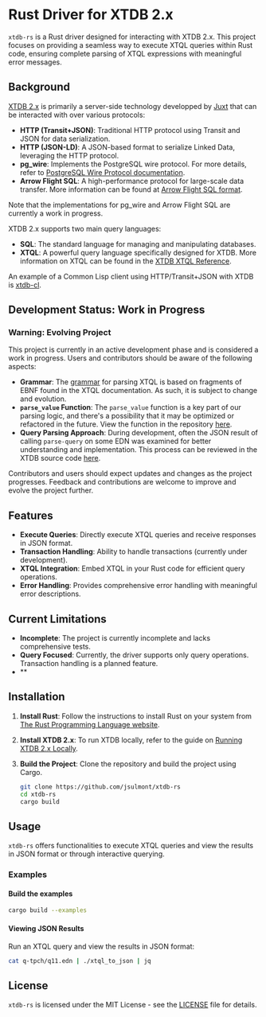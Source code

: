# Rust Driver for XTDB 2.x

`xtdb-rs` is a Rust driver designed for interacting with XTDB 2.x. This project focuses on providing a seamless way to execute XTQL queries within Rust code, ensuring complete parsing of XTQL expressions with meaningful error messages.

## Background

[XTDB 2.x](https://xtdb.com/v2) is primarily a server-side technology developped by [Juxt](https://www.juxt.pro) that can be interacted with over various protocols:

- **HTTP (Transit+JSON)**: Traditional HTTP protocol using Transit and JSON for data serialization.
- **HTTP (JSON-LD)**: A JSON-based format to serialize Linked Data, leveraging the HTTP protocol.
- **pg_wire**: Implements the PostgreSQL wire protocol. For more details, refer to [PostgreSQL Wire Protocol documentation](https://www.postgresql.org/docs/current/protocol.html).
- **Arrow Flight SQL**: A high-performance protocol for large-scale data transfer. More information can be found at [Arrow Flight SQL format](https://arrow.apache.org/docs/format/FlightSql.html).

Note that the implementations for pg_wire and Arrow Flight SQL are currently a work in progress.

XTDB 2.x supports two main query languages:

- **SQL**: The standard language for managing and manipulating databases.
- **XTQL**: A powerful query language specifically designed for XTDB. More information on XTQL can be found in the [XTDB XTQL Reference](https://docs.xtdb.com/reference/main.html).

An example of a Common Lisp client using HTTP/Transit+JSON with XTDB is [xtdb-cl](https://github.com/jsulmont/xtdb-cl).

## Development Status: Work in Progress

### Warning: Evolving Project

This project is currently in an active development phase and is considered a work in progress. Users and contributors should be aware of the following aspects:

- **Grammar**: The [grammar](src/xtql/pest/xtql.pest) for parsing XTQL is based on fragments of EBNF found in the XTQL documentation. As such, it is subject to change and evolution. 
- **`parse_value` Function**: The `parse_value` function is a key part of our parsing logic, and there's a possibility that it may be optimized or refactored in the future. View the function in the repository [here](src/xtql/parse.rs#L86).
- **Query Parsing Approach**: During development, often the JSON result of calling `parse-query` on some EDN was examined for better understanding and implementation. This process can be reviewed in the XTDB source code [here](https://github.com/xtdb/xtdb/blob/2.x/api/src/main/clojure/xtdb/xtql/edn.clj#L19).

Contributors and users should expect updates and changes as the project progresses. Feedback and contributions are welcome to improve and evolve the project further.


## Features

- **Execute Queries**: Directly execute XTQL queries and receive responses in JSON format.
- **Transaction Handling**: Ability to handle transactions (currently under development).
- **XTQL Integration**: Embed XTQL in your Rust code for efficient query operations.
- **Error Handling**: Provides comprehensive error handling with meaningful error descriptions.

## Current Limitations

- **Incomplete**: The project is currently incomplete and lacks comprehensive tests.
- **Query Focused**: Currently, the driver supports only query operations. Transaction handling is a planned feature.
- **

## Installation

1. **Install Rust**: Follow the instructions to install Rust on your system from [The Rust Programming Language website](https://www.rust-lang.org/learn/get-started).
2. **Install XTDB 2.x**: To run XTDB locally, refer to the guide on [Running XTDB 2.x Locally](https://docs.xtdb.com/intro/getting-started).
3. **Build the Project**: Clone the repository and build the project using Cargo.

    ```bash
    git clone https://github.com/jsulmont/xtdb-rs
    cd xtdb-rs
    cargo build
    ```

## Usage

`xtdb-rs` offers functionalities to execute XTQL queries and view the results in JSON format or through interactive querying.

### Examples

#### Build the examples
```bash
cargo build --examples
```

#### Viewing JSON Results

Run an XTQL query and view the results in JSON format:

```bash
cat q-tpch/q11.edn | ./xtql_to_json | jq
```

## License

`xtdb-rs` is licensed under the MIT License - see the [LICENSE](LICENSE) file for details.

